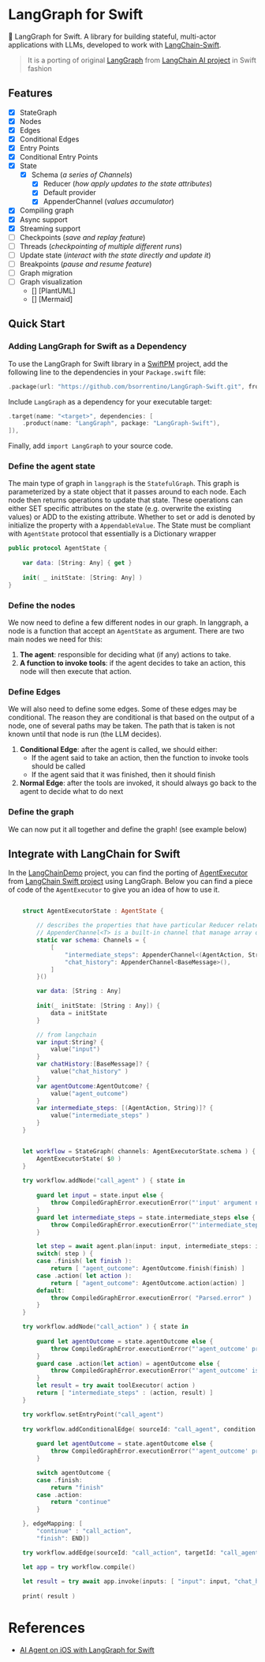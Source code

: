 # LangGraph for Swift

🚀 LangGraph for Swift. A library for building stateful, multi-actor applications with LLMs, developed to work with [LangChain-Swift]. 
> It is a porting of original [LangGraph] from [LangChain AI project][langchain.ai] in Swift fashion

## Features

- [x] StateGraph
- [x] Nodes
- [x] Edges
- [x] Conditional Edges
- [x] Entry Points
- [x] Conditional Entry Points
- [x] State
  - [x] Schema (_a series of Channels_)
    - [x] Reducer (_how apply  updates to the state attributes_)
    - [x] Default provider
    - [x] AppenderChannel (_values accumulator_)
- [x] Compiling graph    
- [x] Async support 
- [x] Streaming support 
- [ ] Checkpoints (_save and replay feature_)
- [ ] Threads (_checkpointing of multiple different runs_)
- [ ] Update state (_interact with the state directly and update it_)
- [ ] Breakpoints (_pause and resume feature_)
- [ ] Graph migration
- [ ] Graph visualization
  - [] [PlantUML]
  - [] [Mermaid]

## Quick Start 

### Adding LangGraph for Swift as a Dependency

To use the LangGraph for Swift library in a [SwiftPM] project, add the following line to the dependencies in your `Package.swift` file:

```Swift
.package(url: "https://github.com/bsorrentino/LangGraph-Swift.git", from: "3.0.1"),
```
Include `LangGraph` as a dependency for your executable target:

```Swift
.target(name: "<target>", dependencies: [
    .product(name: "LangGraph", package: "LangGraph-Swift"),
]),
```

Finally, add `import LangGraph` to your source code.

### Define the agent state

The main type of graph in `langgraph` is the `StatefulGraph`. This graph is parameterized by a state object that it passes around to each node. Each node then returns operations to update that state. These operations can either SET specific attributes on the state (e.g. overwrite the existing values) or ADD to the existing attribute. Whether to set or add is denoted by initialize the property with a `AppendableValue`. The State must be compliant with `AgentState` protocol that essentially is a Dictionary wrapper

```Swift
public protocol AgentState {
    
    var data: [String: Any] { get }
    
    init( _ initState: [String: Any] )
}
```

### Define the nodes

We now need to define a few different nodes in our graph. In langgraph, a node is a function that accept an `AgentState` as argument. There are two main nodes we need for this:

1. **The agent**: responsible for deciding what (if any) actions to take.
1. **A function to invoke tools**: if the agent decides to take an action, this node will then execute that action.

### Define Edges

We will also need to define some edges. Some of these edges may be conditional. The reason they are conditional is that based on the output of a node, one of several paths may be taken. The path that is taken is not known until that node is run (the LLM decides).

1. **Conditional Edge**: after the agent is called, we should either:
    * If the agent said to take an action, then the function to invoke tools should be called
    * If the agent said that it was finished, then it should finish
1. **Normal Edge**: after the tools are invoked, it should always go back to the agent to decide what to do next

### Define the graph

We can now put it all together and define the graph! (see example below)

## Integrate with LangChain for Swift

In the [LangChainDemo](LangChainDemo) project, you can find the porting of [AgentExecutor] from [LangChain Swift project][langchain.ai] using LangGraph. Below you can find a piece of code of the `AgentExecutor` to give you an idea of how to use it.


```Swift

    struct AgentExecutorState : AgentState {

        // describes the properties that have particular Reducer related function
        // AppenderChannel<T> is a built-in channel that manage array of values
        static var schema: Channels = {
            [
                "intermediate_steps": AppenderChannel<(AgentAction, String)>(),
                "chat_history": AppenderChannel<BaseMessage>(),
            ]
        }()

        var data: [String : Any]
        
        init(_ initState: [String : Any]) {
            data = initState
        }

        // from langchain
        var input:String? {
            value("input")
        }
        var chatHistory:[BaseMessage]? {
            value("chat_history" )
        }
        var agentOutcome:AgentOutcome? {
            value("agent_outcome")
        }     
        var intermediate_steps: [(AgentAction, String)]? {
            value("intermediate_steps" )
        }   
    }


    let workflow = StateGraph( channels: AgentExecutorState.schema ) {
        AgentExecutorState( $0 )
    }
        
    try workflow.addNode("call_agent" ) { state in
        
        guard let input = state.input else {
            throw CompiledGraphError.executionError("'input' argument not found in state!")
        }
        guard let intermediate_steps = state.intermediate_steps else {
            throw CompiledGraphError.executionError("'intermediate_steps' property not found in state!")
        }

        let step = await agent.plan(input: input, intermediate_steps: intermediate_steps)
        switch( step ) {
        case .finish( let finish ):
            return [ "agent_outcome": AgentOutcome.finish(finish) ]
        case .action( let action ):
            return [ "agent_outcome": AgentOutcome.action(action) ]
        default:
            throw CompiledGraphError.executionError( "Parsed.error" )
        }
    }

    try workflow.addNode("call_action" ) { state in
        
        guard let agentOutcome = state.agentOutcome else {
            throw CompiledGraphError.executionError("'agent_outcome' property not found in state!")
        }
        guard case .action(let action) = agentOutcome else {
            throw CompiledGraphError.executionError("'agent_outcome' is not an action!")
        }
        let result = try await toolExecutor( action )
        return [ "intermediate_steps" : (action, result) ]
    }

    try workflow.setEntryPoint("call_agent")
    
    try workflow.addConditionalEdge( sourceId: "call_agent", condition: { state in
        
        guard let agentOutcome = state.agentOutcome else {
            throw CompiledGraphError.executionError("'agent_outcome' property not found in state!")
        }

        switch agentOutcome {
        case .finish:
            return "finish"
        case .action:
            return "continue"
        }

    }, edgeMapping: [
        "continue" : "call_action",
        "finish": END])

    try workflow.addEdge(sourceId: "call_action", targetId: "call_agent")

    let app = try workflow.compile()
    
    let result = try await app.invoke(inputs: [ "input": input, "chat_history": [] ])
    
    print( result )

```

# References

* [AI Agent on iOS with LangGraph for Swift](https://dev.to/bsorrentino/ai-agent-on-ios-with-langgraph-for-swift-1740)


[article1]: https://dev.to/bsorrentino/ai-agent-on-ios-with-langgraph-for-swift-1740
[SwiftPM]: https://www.swift.org/documentation/package-manager/
[langchain-swift]: https://github.com/buhe/langchain-swift.git
[langchain.ai]: https://github.com/langchain-ai
[langgraph]: https://github.com/langchain-ai/langgraph
[AgentExecutor]: https://github.com/buhe/langchain-swift/blob/main/Sources/LangChain/agents/Agent.swift
